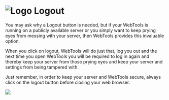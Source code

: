 # ![Logo](https://github.com/ukdtom/WebTools.bundle/blob/master/Wiki/WebTools/Logos/WebTools-48x48.png) Logout

You may ask why a Logout button is needed, but if your WebTools is running on a publicly available server or you simply want to keep prying eyes from messing with your server, then WebTools provides this invaluable option.

When you click on logout, WebTools will do just that, log you out and the next time you open WebTools you will be required to log in again and thereby keep your server from those prying eyes and keep your server and settings from being tampered with.

Just remember, in order to keep your server and WebTools secure, always click on the logout button before closing your web browser.

![](https://github.com/ukdtom/WebTools.bundle/blob/master/Wiki/WebTools/Logos/WebTools-256.png)
